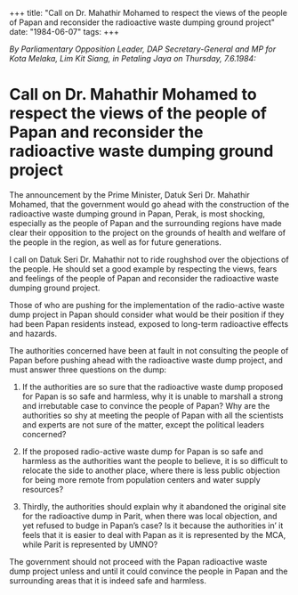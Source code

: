 +++ 
title: "Call on Dr. Mahathir Mohamed to respect the views of the people of Papan and reconsider the radioactive waste dumping ground project"
date: "1984-06-07"
tags:
+++

_By Parliamentary Opposition Leader, DAP Secretary-General and MP for Kota Melaka, Lim Kit Siang, in Petaling  Jaya on Thursday, 7.6.1984:_

# Call on Dr. Mahathir Mohamed to respect the views of the people of Papan and reconsider the radioactive waste dumping ground project
				
The announcement by the Prime Minister, Datuk Seri Dr. Mahathir Mohamed, that the government would go ahead with the construction of the radioactive waste dumping ground in Papan, Perak, is most shocking, especially as the people of Papan and the surrounding regions have made clear their opposition to the project on the grounds of health and welfare of the people in the region, as well as for future generations.</u>

I call on Datuk Seri Dr. Mahathir not to ride roughshod over the objections of the people. He should set a good example by respecting the views, fears and feelings of the people of Papan and reconsider the radioactive waste dumping ground project.

Those of who are pushing for the implementation of the radio-active waste dump project in Papan should consider what would be their position if they had been Papan residents instead, exposed to long-term radioactive effects and hazards.

The authorities concerned have been at fault in not consulting the people of Papan before pushing ahead with the radioactive waste dump project, and must answer three questions on the dump:

1.	If the authorities are so sure that the radioactive waste dump proposed for Papan is so safe and harmless, why it is unable to marshall a strong and irrebutable case to convince the people of Papan? Why are the authorities so shy at meeting the people of Papan with all the scientists and experts are not sure of the matter, except the political leaders concerned? 

2.	If the proposed radio-active waste dump for Papan is so safe and harmless as the   authorities want the people to believe, it is so difficult to relocate the side to another place, where there is less public objection for being more remote from population centers and water supply resources?

3.	Thirdly, the authorities should explain why it abandoned the original site for the radioactive dump in Parit, when there was local objection, and yet refused to budge in Papan’s case? Is it because the authorities in’ it feels that it is easier to deal with Papan as it is represented by the MCA, while Parit is represented by UMNO? 


The government should not proceed with the Papan radioactive waste dump project unless and until it could convince the people in Papan and the surrounding areas that it is indeed safe and harmless.
 

